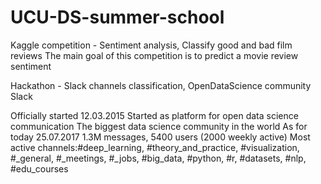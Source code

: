 # UCU-DS-summer-school
Kaggle competition -  Sentiment analysis, Classify good and bad film reviews
The main goal of this competition is to predict a movie review sentiment

Hackathon - Slack channels classification, OpenDataScience community Slack

Officially started 12.03.2015
Started as platform for open data science communication
The biggest data science community in the world
As for today 25.07.2017
1.3M messages, 5400 users (2000 weekly active)
Most active channels:#deep_learning, #theory_and_practice, #visualization, #_general, 
#_meetings, #_jobs, #big_data, #python, #r, #datasets, #nlp, #edu_courses


